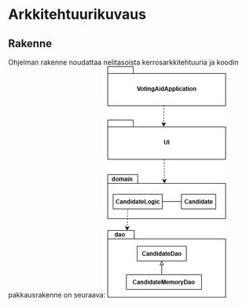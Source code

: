 # Arkkitehtuurikuvaus

## Rakenne

Ohjelman rakenne noudattaa nelitasoista kerrosarkkitehtuuria ja koodin
pakkausrakenne on seuraava:
![luokkakaavio](https://github.com/mlkulmala/ot-harjoitustyo/blob/master/Vaalikone/dokumentaatio/kuvat/luokkakaavio.png)





